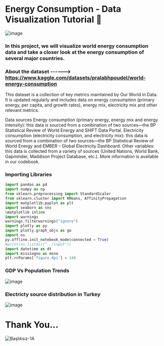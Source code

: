 # Energy Consumption - Data Visualization Tutorial 🔌

![image](https://user-images.githubusercontent.com/63750425/201611786-bb49fd6b-af85-4644-99e1-3d3e93331bb2.png)

### In this project, we will visualize world energy consumption data and take a closer look at the energy consumption of several major countries.

### About the dataset ------> https://www.kaggle.com/datasets/pralabhpoudel/world-energy-consumption
This dataset is a collection of key metrics maintained by Our World in Data. It is updated regularly and includes data on energy consumption (primary energy, per capita, and growth rates), energy mix, electricity mix and other relevant metrics.

Data sources Energy consumption (primary energy, energy mix and energy intensity): this data is sourced from a combination of two sources—the BP Statistical Review of World Energy and SHIFT Data Portal. 
Electricity consumption (electricity consumption, and electricity mix): this data is sourced from a combination of two sources—the BP Statistical Review of World Energy and EMBER – Global Electricity Dashboard. Other variables: this data is collected from a variety of sources (United Nations, World Bank, Gapminder, Maddison Project Database, etc.). More information is available in our codebook.

### Importing Libraries

```Python
import pandas as pd
import numpy as np
from sklearn.preprocessing import StandardScaler
from sklearn.cluster import KMeans, AffinityPropagation
import matplotlib.pyplot as plt
import seaborn as sns
%matplotlib inline
import warnings
warnings.filterwarnings("ignore")
import plotly as py
import plotly.graph_objs as go
import os
py.offline.init_notebook_mode(connected = True)
#print(os.listdir("../input"))
import datetime as dt
import missingno as msno
plt.rcParams['figure.dpi'] = 140
```


### GDP Vs Population Trends

![image](https://user-images.githubusercontent.com/63750425/201612790-df16e19c-2e59-48d1-b2de-8cb7868fb7af.png)


### Electricty source distribution in Turkey

![image](https://user-images.githubusercontent.com/63750425/201612900-fdfcce46-3324-40f9-95c7-2091415774c7.png)

# Thank You...

 ![Başlıksız-1A](https://user-images.githubusercontent.com/63750425/197761042-8654b0e6-92a8-41bd-a38d-55ee5f4b3882.png)
